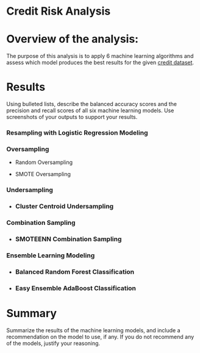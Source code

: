 # Credit Risk Analysis

# Overview of the analysis: 
The purpose of this analysis is to apply 6 machine learning algorithms and assess which model produces the best results for the given [credit dataset](https://github.com/nsmeltz/Credit_Risk_Analysis/blob/0f3846712b105e79d36c388d4bdbc2354fadf271/LoanStats_2019Q1.csv).

# Results 

Using bulleted lists, describe the balanced accuracy scores and the precision and recall scores of all six machine learning models. Use screenshots of your outputs to support your results.

### Resampling with Logistic Regression Modeling

### Oversampling
  - Random Oversampling
  
  - SMOTE Oversampling

### Undersampling
  - ### Cluster Centroid Undersampling

### Combination Sampling  
  - ### SMOTEENN Combination Sampling

### Ensemble Learning Modeling
  - ### Balanced Random Forest Classification
  - ### Easy Ensemble AdaBoost Classification

# Summary 

Summarize the results of the machine learning models, and include a recommendation on the model to use, if any. If you do not recommend any of the models, justify your reasoning.
